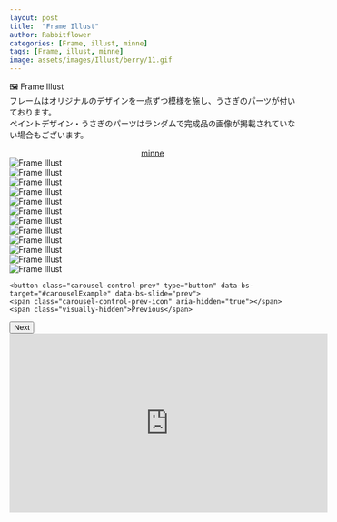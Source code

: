 ```yaml
---
layout: post
title:  "Frame Illust"
author: Rabbitflower
categories: [Frame, illust, minne]
tags: [Frame, illust, minne]
image: assets/images/Illust/berry/11.gif
---
```


🖼️ Frame Illust  
フレームはオリジナルのデザインを一点ずつ模様を施し、うさぎのパーツが付いております。  
ペイントデザイン・うさぎのパーツはランダムで完成品の画像が掲載されていない場合もございます。  
<!--more-->

<div style="text-align: center;"><a target="_blank" href="https://minne.com/@rabbitrabiko" class="btn btn-success">minne</a></div>  


<div id="carouselExample" class="carousel slide">
  <div class="carousel-inner">
    <div class="carousel-item active">
      <img src="https://rabihouse.github.io/RabbitHouse.github.io/assets/images/Illust/berry/11.gif" class="d-block w-100" alt="Frame Illust">
    </div>
   <div class="carousel-item">
      <img src="assets/images/Illust/berry/12.gif" class="d-block w-100" alt="Frame Illust">
    </div>
  <div class="carousel-item">
      <img src="assets/images/Illust/berry/15.gif" class="d-block w-100" alt="Frame Illust">
    </div>
 <div class="carousel-item">
      <img src="assets/images/Illust/berry/16.gif" class="d-block w-100" alt="Frame Illust">
    </div>
    <div class="carousel-item">
      <img src="assets/images/Illust/berry/17.gif" class="d-block w-100" alt="Frame Illust">
    </div>
    <div class="carousel-item">
      <img src="https://rabihouse.github.io/RabbitHouse.github.io/assets/images/Illust/berry/18.gif" class="d-block w-100" alt="Frame Illust">
    </div>
<div class="carousel-item">
      <img src="assets/images/Illust/berry/16.gif" class="d-block w-100" alt="Frame Illust">
    </div>
    <div class="carousel-item">
      <img src="assets/images/Illust/berry/17.gif" class="d-block w-100" alt="Frame Illust">
    </div>
    <div class="carousel-item">
      <img src="assets/images/Illust/berry/18.gif" class="d-block w-100" alt="Frame Illust">
    </div>
  <div class="carousel-item">
      <img src="assets/images/Illust/berry/20.gif" class="d-block w-100" alt="Frame Illust">
    </div>
    <div class="carousel-item">
      <img src="assets/images/Illust/berry/21.gif" class="d-block w-100" alt="Frame Illust">
    </div>
    <div class="carousel-item">
      <img src="assets/images/Illust/berry/22.gif" class="d-block w-100" alt="Frame Illust">
    </div>
 </div>

    <button class="carousel-control-prev" type="button" data-bs-target="#carouselExample" data-bs-slide="prev">
    <span class="carousel-control-prev-icon" aria-hidden="true"></span>
    <span class="visually-hidden">Previous</span>
  </button>
  <button class="carousel-control-next" type="button" data-bs-target="#carouselExample" data-bs-slide="next">
    <span class="carousel-control-next-icon" aria-hidden="true"></span>
    <span class="visually-hidden">Next</span>
  </button>
</div>  
 
<iframe width="560" height="315" src="https://www.youtube.com/embed/eKy53IzPBiM?si=SbAEe7Pbbf8wtsru" title="YouTube video player" frameborder="0" allow="accelerometer; autoplay; clipboard-write; encrypted-media; gyroscope; picture-in-picture; web-share" referrerpolicy="strict-origin-when-cross-origin" allowfullscreen></iframe>